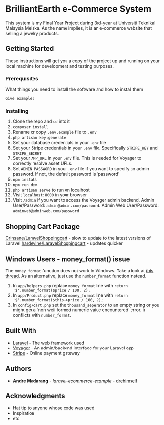 # BrilliantEarth e-Commerce System

This system is my Final Year Project during 3rd-year at Universiti Teknikal Malaysia Melaka. As the name implies, it is an e-commerce website that selling a jewelry products. 

## Getting Started

These instructions will get you a copy of the project up and running on your local machine for development and testing purposes.

### Prerequisites

What things you need to install the software and how to install them

```
Give examples
```

### Installing

1. Clone the repo and `cd` into it
1. `composer install`
1. Rename or copy `.env.example` file to `.env`
1. `php artisan key:generate`
1. Set your database credentials in your `.env` file
1. Set your Stripe credentials in your `.env` file. Specifically `STRIPE_KEY` and `STRIPE_SECRET`
1. Set your `APP_URL` in your `.env` file. This is needed for Voyager to correctly resolve asset URLs.
1. Set `ADMIN_PASSWORD` in your `.env` file if you want to specify an admin password. If not, the default password is 'password'
1. `npm install`
1. `npm run dev`
1. `php artisan serve` to run on localhost
1. Visit `localhost:8000` in your browser
1. Visit `/admin` if you want to access the Voyager admin backend. Admin User/Password: `admin@admin.com/password`. Admin Web User/Password: `adminweb@adminweb.com/password`

## Shopping Cart Package

[Crinsane/LaravelShoppingcart](https://github.com/Crinsane/LaravelShoppingcart) - slow to update to the latest versions of Laravel
[hardevine/LaravelShoppingcart](https://github.com/hardevine/LaravelShoppingcart) - updates quicker

## Windows Users - money_format() issue

The `money_format` function does not work in Windows. Take a look at [this thread](https://stackoverflow.com/questions/6369887/alternative-to-money-format-function-in-php-on-windows-platform/18990145). As an alternative, just use the `number_format` function instead.

1. In `app/helpers.php` replace `money_format` line with `return '$'.number_format($price / 100, 2);`
1. In `app/Product.php` replace `money_format` line with `return '$'.number_format($this->price / 100, 2);`
1. In `config/cart.php` set the `thousand_seperator` to an empty string or you might get a 'non well formed numeric value encountered' error. It conflicts with `number_format`.

## Built With

* [Laravel](https://laravel.com/docs/7.x) - The web framework used
* [Voyager](https://voyager-docs.devdojo.com/) - An admin/backend interface for your Laravel app
* [Stripe](https://stripe.com/docs) - Online payment gateway

## Authors

* **Andre Madarang** - *laravel-ecommerce-example* - [drehimself](https://github.com/drehimself)

## Acknowledgments

* Hat tip to anyone whose code was used
* Inspiration
* etc


